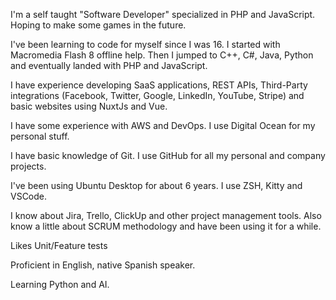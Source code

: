 I'm a self taught "Software Developer" specialized in PHP and JavaScript. Hoping to make some games in the future.

I've been learning to code for myself since I was 16. I started with Macromedia Flash 8 offline help. Then I jumped to C++, C#, Java, Python and eventually landed with PHP and JavaScript.

I have experience developing SaaS applications, REST APIs, Third-Party integrations (Facebook, Twitter, Google, LinkedIn, YouTube, Stripe) and basic websites using NuxtJs and Vue.

I have some experience with AWS and DevOps. I use Digital Ocean for my personal stuff.

I have basic knowledge of Git. I use GitHub for all my personal and company projects.

I've been using Ubuntu Desktop for about 6 years. I use ZSH, Kitty and VSCode.

I know about Jira, Trello, ClickUp and other project management tools. Also know a little about SCRUM methodology and have been using it for a while.

Likes Unit/Feature tests 

Proficient in English, native Spanish speaker.

Learning Python and AI.
